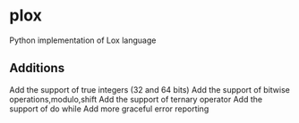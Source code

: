 # plox
Python implementation of Lox language

## Additions
Add the support of true integers (32 and 64 bits)
Add the support of bitwise operations,modulo,shift
Add the support of ternary operator
Add the support of do while
Add more graceful error reporting